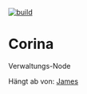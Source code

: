 [![build](https://github.com/CookiesTournament/corina/actions/workflows/maven.yml/badge.svg)](https://github.com/CookiesTournament/corina/actions/workflows/maven.yml)
# Corina
Verwaltungs-Node

Hängt ab von: [James](https://github.com/CookiesTournament/james)
